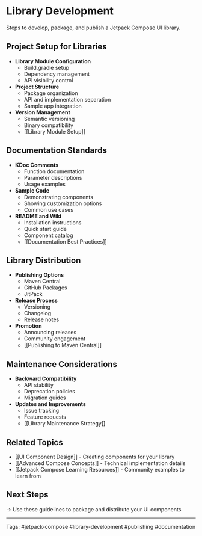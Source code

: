 # Library Development

Steps to develop, package, and publish a Jetpack Compose UI library.

## Project Setup for Libraries
- **Library Module Configuration**
  - Build.gradle setup
  - Dependency management
  - API visibility control
- **Project Structure**
  - Package organization
  - API and implementation separation
  - Sample app integration
- **Version Management**
  - Semantic versioning
  - Binary compatibility
  - [[Library Module Setup]]

## Documentation Standards
- **KDoc Comments**
  - Function documentation
  - Parameter descriptions
  - Usage examples
- **Sample Code**
  - Demonstrating components
  - Showing customization options
  - Common use cases
- **README and Wiki**
  - Installation instructions
  - Quick start guide
  - Component catalog
  - [[Documentation Best Practices]]

## Library Distribution
- **Publishing Options**
  - Maven Central
  - GitHub Packages
  - JitPack
- **Release Process**
  - Versioning
  - Changelog
  - Release notes
- **Promotion**
  - Announcing releases
  - Community engagement
  - [[Publishing to Maven Central]]

## Maintenance Considerations
- **Backward Compatibility**
  - API stability
  - Deprecation policies
  - Migration guides
- **Updates and Improvements**
  - Issue tracking
  - Feature requests
  - [[Library Maintenance Strategy]]

## Related Topics
- [[UI Component Design]] - Creating components for your library
- [[Advanced Compose Concepts]] - Technical implementation details
- [[Jetpack Compose Learning Resources]] - Community examples to learn from

## Next Steps
→ Use these guidelines to package and distribute your UI components

---
Tags: #jetpack-compose #library-development #publishing #documentation 